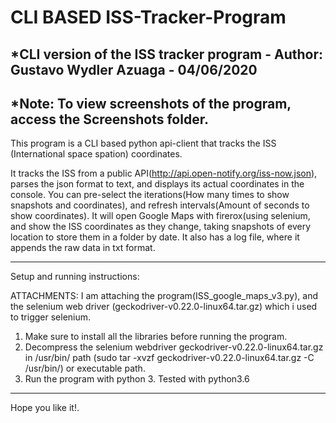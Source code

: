 # CLI BASED ISS-Tracker-Program

*CLI version of the ISS tracker program - Author: Gustavo Wydler Azuaga - 04/06/2020
---------------------------------------------------------------------------------------------------------------------

*Note: To view screenshots of the program, access the Screenshots folder.
---------------------------------------------------------------------------------------------------------------------

This program is a CLI based python api-client that tracks the ISS (International space spation) coordinates.

It tracks the ISS from a public API(http://api.open-notify.org/iss-now.json), parses the json format to text, and displays its actual coordinates in the console.
You can pre-select the iterations(How many times to show snapshots and coordinates), and refresh intervals(Amount of seconds to show coordinates). 
It will open Google Maps with firerox(using selenium, and show the ISS coordinates as they change, 
taking snapshots of every location to store them in a folder by date. It also has a log file, 
where it appends the raw data in txt format.

---------------------------------------------------------------------------------------------------------------------

Setup and running instructions: 

ATTACHMENTS: I am attaching the program(ISS_google_maps_v3.py), and the selenium web driver (geckodriver-v0.22.0-linux64.tar.gz) which i used to trigger selenium.

1. Make sure to install all the libraries before running the program.
2. Decompress the selenium webdriver geckodriver-v0.22.0-linux64.tar.gz in /usr/bin/ path (sudo tar -xvzf geckodriver-v0.22.0-linux64.tar.gz -C /usr/bin/)
or executable path.
3. Run the program with python 3. Tested with python3.6

---------------------------------------------------------------------------------------------------------------------

Hope you like it!.





